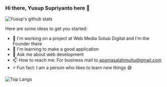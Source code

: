 <!--### Hi there 👋 -->

<!--
**Ucuping/Ucuping** is a ✨ _special_ ✨ repository because its `README.md` (this file) appears on your GitHub profile.

Here are some ideas to get you started:

- 🔭 I’m currently working on ...
- 🌱 I’m currently learning ...
- 👯 I’m looking to collaborate on ...
- 🤔 I’m looking for help with ...
- 💬 Ask me about ...
- 📫 How to reach me: ...
- 😄 Pronouns: ...
- ⚡ Fun fact: ...
-->

### Hi there, Yusup Supriyanto here 👋


![Yusup's github stats](https://github-readme-stats.vercel.app/api?username=Ucuping&show_icons=true&theme=default)

Here are some ideas to get you started:

- 🔭 I'm working on a project at Web Media Solusi Digital and I'm the Founder there
- 🌱 I'm learning to make a good application
- 💬 Ask me about web development
- 📫 How to reach me: For business mail to apamasalahmuitu@gmail.com
- ⚡ Fun fact: I am a person who likes to learn new things 😅

![Top Langs](https://github-readme-stats.vercel.app/api/top-langs/?username=Ucuping&layout=compact)

